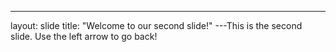 ---
layout: slide
title: "Welcome to our second slide!"
---This is the second slide.
Use the left arrow to go back!
